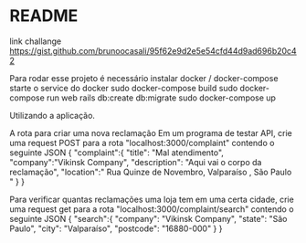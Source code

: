 # README

link challange https://gist.github.com/brunoocasali/95f62e9d2e5e54cfd44d9ad696b20c42

Para rodar esse projeto é necessário instalar docker / docker-compose 
starte o service do docker
sudo docker-compose build
sudo docker-compose run web rails db:create db:migrate
sudo docker-compose  up

Utilizando a aplicação.

A rota para criar uma nova reclamação
Em um programa de testar API, crie uma request  POST para a rota "localhost:3000/complaint" contendo o seguinte JSON
{
	"complaint":{
		"title": "Mal atendimento",
		"company":"Vikinsk Company",
		"description": "Aqui vai o corpo da reclamação",
		"location":" Rua Quinze de Novembro, Valparaíso , São Paulo "
	}
}



Para verificar quantas reclamações uma loja tem em uma certa cidade, crie uma request get para a rota "localhost:3000/complaint/search" contendo o seguinte JSON
{
	"search":{
		"company": "Vikinsk Company",
		"state": "São Paulo",
		"city": "Valparaíso",
		"postcode": "16880-000"
	}
}



